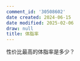 ```yaml
---
comment_id: '30508602'
date created: 2024-06-15
date modified: 2025-02-06
draw: null
title: 体脂率
---
```

性价比最高的体脂率是多少？
